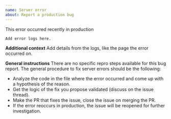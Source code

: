 ```yaml
---
name: Server error
about: Report a production bug
---
```

<!--
  - Before filing a new issue, please do a quick search to check that it hasn't
  - already been filed on the [issue tracker](https://github.com/oppia/oppia/issues)._
  -->

This error occurred recently in production

```
Add error logs here.
```

**Additional context** Add details from the logs, like the page the error occurred on. 

**General instructions**
There are no specific repro steps available for this bug report. The general procedure to fix server errors should be the following:

* Analyze the code in the file where the error occurred and come up with a hypothesis of the reason.
* Get the logic of the fix you propose validated (discuss on the issue thread).
* Make the PR that fixes the issue, close the issue on merging the PR.
* If the error reoccurs in production, the issue will be reopened for further investigation.
